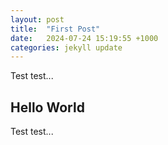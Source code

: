 ```yaml
---
layout: post
title:  "First Post"
date:   2024-07-24 15:19:55 +1000
categories: jekyll update
---
```

Test test...
## Hello World
Test test...